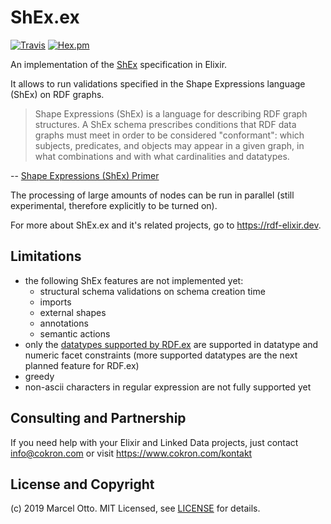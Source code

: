 # ShEx.ex

[![Travis](https://img.shields.io/travis/marcelotto/shex-ex.svg?style=flat-square)](https://travis-ci.org/marcelotto/shex-ex)
[![Hex.pm](https://img.shields.io/hexpm/v/shex.svg?style=flat-square)](https://hex.pm/packages/shex)


An implementation of the [ShEx] specification in Elixir.

It allows to run validations specified in the Shape Expressions language (ShEx) on RDF graphs.

> Shape Expressions (ShEx) is a language for describing RDF graph structures. A ShEx schema prescribes conditions that RDF data graphs must meet in order to be considered "conformant": which subjects, predicates, and objects may appear in a given graph, in what combinations and with what cardinalities and datatypes. 

-- [Shape Expressions (ShEx) Primer](http://shex.io/shex-primer/#tripleConstraints)

The processing of large amounts of nodes can be run in parallel (still experimental, therefore explicitly to be turned on).

For more about ShEx.ex and it's related projects, go to <https://rdf-elixir.dev>.



## Limitations

- the following ShEx features are not implemented yet:
    - structural schema validations on schema creation time
    - imports
    - external shapes
    - annotations
    - semantic actions
- only the [datatypes supported by RDF.ex](https://rdf-elixir.dev/rdf-ex/literals.html#typed-literals) are supported in datatype and numeric facet constraints (more supported datatypes are the next planned feature for RDF.ex)
- greedy
- non-ascii characters in regular expression are not fully supported yet



## Consulting and Partnership

If you need help with your Elixir and Linked Data projects, just contact <info@cokron.com> or visit <https://www.cokron.com/kontakt>



## License and Copyright

(c) 2019 Marcel Otto. MIT Licensed, see [LICENSE](LICENSE.md) for details.



[ShEx]: http://shex.io/
